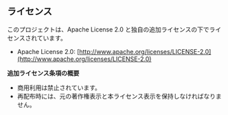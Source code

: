 ## ライセンス

このプロジェクトは、Apache License 2.0 と独自の追加ライセンスの下でライセンスされています。

* Apache License 2.0: [http://www.apache.org/licenses/LICENSE-2.0](http://www.apache.org/licenses/LICENSE-2.0)

**追加ライセンス条項の概要**

* 商用利用は禁止されています。
* 再配布時には、元の著作権表示と本ライセンス表示を保持しなければなりません。
